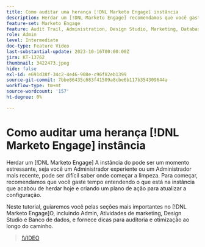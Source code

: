 ```yaml
---
title: Como auditar uma herança [!DNL Marketo Engage] instância
description: Herdar um [!DNL Marketo Engage] recomendamos que você gaste tempo entendendo o que está na instância e criando um plano de ação para atualizar a configuração. Este tutorial aborda as seções mais importantes no [!DNL Marketo Engage]O, incluindo Admin, Atividades de marketing, Design Studio e Banco de dados, e fornece dicas para auditoria e otimização ao longo do caminho.
feature-set: Marketo Engage
feature: Audit Trail, Administration, Design Studio, Marketing, Database
role: Admin
level: Intermediate
doc-type: Feature Video
last-substantial-update: 2023-10-16T00:00:00Z
jira: KT-13762
thumbnail: 3422473.jpeg
hide: false
exl-id: e691d38f-34c2-4e46-908e-c96f82eb1399
source-git-commit: 7bbe86435c683f41509a8cbe6b117b354309644a
workflow-type: tm+mt
source-wordcount: '157'
ht-degree: 0%

---
```


# Como auditar uma herança [!DNL Marketo Engage] instância

Herdar um [!DNL Marketo Engage] A instância do pode ser um momento estressante, seja você um Administrador experiente ou um Administrador mais recente, pode ser difícil saber onde começar a limpeza. Para começar, recomendamos que você gaste tempo entendendo o que está na instância que acabou de herdar hoje e criando um plano de ação para atualizar a configuração.

Neste tutorial, guiaremos você pelas seções mais importantes no [!DNL Marketo Engage]O, incluindo Admin, Atividades de marketing, Design Studio e Banco de dados, e fornece dicas para auditoria e otimização ao longo do caminho.

>[!VIDEO](https://video.tv.adobe.com/v/3422473/?learn=on)
